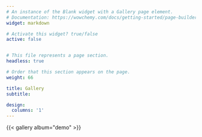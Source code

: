 ```yaml
---
# An instance of the Blank widget with a Gallery page element.
# Documentation: https://wowchemy.com/docs/getting-started/page-builder/
widget: markdown

# Activate this widget? true/false
active: false


# This file represents a page section.
headless: true

# Order that this section appears on the page.
weight: 66

title: Gallery
subtitle:

design:
  columns: '1'
---
```


{{< gallery album="demo" >}}
